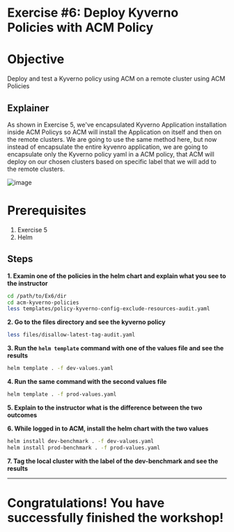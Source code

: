 # Exercise #6: Deploy Kyverno Policies with ACM Policy

# Objective
Deploy and test a Kyverno policy using ACM on a remote cluster using ACM Policies

## Explainer
As shown in Exercise 5, we've encapsulated Kyverno Application installation inside ACM Policys so ACM will install the Application on itself and then on the remote clusters.
We are going to use the same method here, but now instead of encapsulate the entire kyvenro application, we are going to encapsulate only the Kyverno policy yaml in a ACM policy, that ACM will deploy on our chosen clusters based on specific label that we will add to the remote clusters. 

![image](https://github.com/rhilconsultants/kyverno-101-workshop/assets/60185557/f50b22df-c4b5-4b8e-a2fd-1f162073afde)

# Prerequisites
1. Exercise 5
2. Helm

## Steps
**1. Examin one of the policies in the helm chart and explain what you see to the instructor**
```bash
cd /path/to/Ex6/dir
cd acm-kyverno-policies
less templates/policy-kyverno-config-exclude-resources-audit.yaml
```

**2. Go to the files directory and see the kyverno policy**
```bash
less files/disallow-latest-tag-audit.yaml
```

**3. Run the `helm template` command with one of the values file and see the results**
```bash
helm template . -f dev-values.yaml
```

**4. Run the same command with the second values file**
```bash
helm template . -f prod-values.yaml
```

**5. Explain to the instructor what is the difference between the two outcomes**

**6. While logged in to ACM, install the helm chart with the two values**
```bash
helm install dev-benchmark . -f dev-values.yaml
helm install prod-benchmark . -f prod-values.yaml
```

**7. Tag the local cluster with the label of the dev-benchmark and see the results**


---

# Congratulations! You have successfully finished the workshop!
